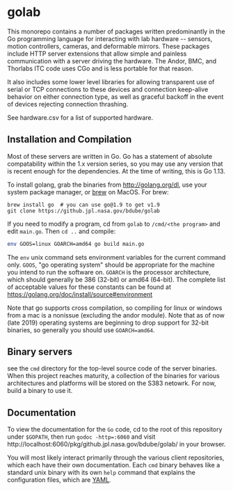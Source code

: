 # golab

This monorepo contains a number of packages written predominantly in the Go programming language for interacting with lab hardware -- sensors, motion controllers, cameras, and deformable mirrors.  These packages include HTTP server extensions that allow simple and painless communication with a server driving the hardware.  The Andor, BMC, and Thorlabs ITC code uses CGo and is less portable for that reason.

It also includes some lower level libraries for allowing transparent use of serial or TCP connections to these devices and connection keep-alive behavior on either connection type, as well as graceful backoff in the event of devices rejecting connection thrashing.

See hardware.csv for a list of supported hardware.
## Installation and Compilation

Most of these servers are written in Go.  Go has a statement of absolute compatability within the 1.x version series, so you may use any version that is recent enough for the dependencies.  At the time of writing, this is Go 1.13.

To install golang, grab the binaries from http://golang.org/dl, use your system package manager, or [brew](https://brew.sh/) on MacOS.  For brew:

```
brew install go  # you can use go@1.9 to get v1.9
git clone https://github.jpl.nasa.gov/bdube/golab
```

If you need to modify a program, cd from `golab` to `/cmd/<the program>` and edit `main.go`.  Then `cd ..` and compile:

```sh
env GOOS=linux GOARCH=amd64 go build main.go
```

The `env` unix command sets environment variables for the current command only.  `GOOS`, "go operating system" should be appropriate for the machine you intend to run the software on.  `GOARCH` is the processor architecture, which should generally be 386 (32-bit) or amd64 (64-bit).  The complete list of acceptable values for these constants can be found at https://golang.org/doc/install/source#environment

Note that go supports cross compilation, so compiling for linux or windows from a mac is a nonissue (excluding the andor module).  Note that as of now (late 2019) operating systems are beginning to drop support for 32-bit binaries, so generally you should use `GOARCH=amd64`.


## Binary servers

see the `cmd` directory for the top-level source code of the server binaries.  When this project reaches maturity,
a collection of the binaries for various architectures and platforms will be stored on the S383 netowrk.  For now, build
a binary to use it.

## Documentation

To view the documentation for the `Go` code, cd to the root of this repository under `$GOPATH`, then run `godoc -http=:6060` and visit http://localhost:6060/pkg/github.jpl.nasa.gov/bdube/golab/ in your browser.

You will most likely interact primarily through the various client repositories, which each have their own documentation.  Each `cmd` binary behaves like a standard unix binary with its own `help` command that explains the configuration files, which are [YAML](https://getopentest.org/reference/yaml-primer.html).
